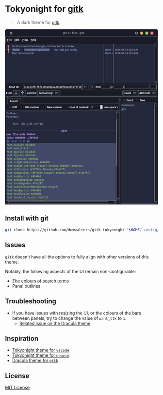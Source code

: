 # Tokyonight for [gitk](https://git-scm.com/docs/gitk)

> A dark theme for [gitk](https://git-scm.com/docs/gitk).

![Screenshot](./screenshot.png)

## Install with git

```bash
git clone https://github.com/domwalters/gitk-tokyonight "$HOME/.config/git"
```

## Issues

`gitk` doesn't have all the options to fully align with other versions of this
theme.

Notably, the following aspects of the UI remain non-configurable:

- [The colours of search terms](https://github.com/dracula/gitk/issues/14)
- Panel outlines

## Troubleshooting

- If you have issues with resizing the UI, or the colours of the bars between
  panels, try to change the value of `want_ttk` to `1`.
    - [Related issue on the Dracula theme](https://github.com/dracula/gitk/issues/11)

## Inspiration

- [Tokyonight theme for `vscode`](https://github.com/enkia/tokyo-night-vscode-theme)
- [Tokyonight theme for `neovim`](https://github.com/folke/tokyonight.nvim)
- [Dracula theme for `gitk`](https://github.com/dracula/gitk)

## License

[MIT License](./LICENSE)
